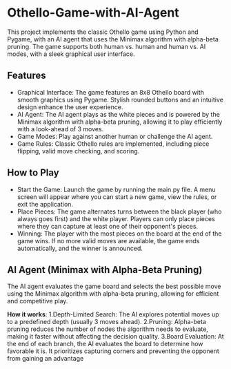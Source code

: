 # Othello-Game-with-AI-Agent
This project implements the classic Othello game using Python and Pygame, with an AI agent that uses the Minimax algorithm with alpha-beta pruning. The game supports both human vs. human and human vs. AI modes, with a sleek graphical user interface.

## Features

- Graphical Interface: The game features an 8x8 Othello board with smooth graphics using Pygame. Stylish rounded buttons and an intuitive design enhance the user experience.
- AI Agent: The AI agent plays as the white pieces and is powered by the Minimax algorithm with alpha-beta pruning, allowing it to play efficiently with a look-ahead of 3 moves.
- Game Modes: Play against another human or challenge the AI agent.
- Game Rules: Classic Othello rules are implemented, including piece flipping, valid move checking, and scoring.

## How to Play
- Start the Game: Launch the game by running the main.py file. A menu screen will appear where you can start a new game, view the rules, or exit the application.
- Place Pieces: The game alternates turns between the black player (who always goes first) and the white player. Players can only place pieces where they can capture at least one of their opponent's pieces.
- Winning: The player with the most pieces on the board at the end of the game wins. If no more valid moves are available, the game ends automatically, and the winner is announced.

## AI Agent (Minimax with Alpha-Beta Pruning)

The AI agent evaluates the game board and selects the best possible move using the Minimax algorithm with alpha-beta pruning, allowing for efficient and competitive play.

**How it works**:
1.Depth-Limited Search:  The AI explores potential moves up to a predefined depth (usually 3 moves ahead).
2.Pruning:  Alpha-beta pruning reduces the number of nodes the algorithm needs to evaluate, making it faster without affecting the decision quality.
3.Board Evaluation:  At the end of each branch, the AI evaluates the board to determine how favorable it is. It prioritizes capturing corners and preventing the opponent from gaining an advantage
